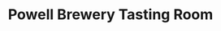 ---
title: "Powell Brewery Tasting Room"
url: /vancouver/powell-brewery-tasting-room/
shop: Spirituosen
---